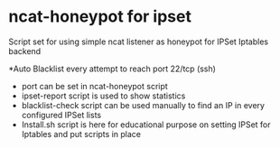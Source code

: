 # ncat-honeypot for ipset

Script set for using simple ncat listener as honeypot for IPSet Iptables backend

*Auto Blacklist every attempt to reach port 22/tcp (ssh)

- port can be set in ncat-honeypot script
- ipset-report script is used to show statistics
- blacklist-check script can be used manually to find an IP in every configured IPSet lists
- Install.sh script is here for educational purpose on setting IPSet for Iptables and put scripts in place
